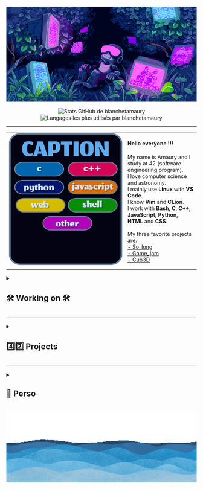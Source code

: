 <p align="center">
  <img src="assets/bg.gif" alt="bg" width="700"/>
</p>

<p align="center">
  <img
    src="https://badge.mediaplus.ma/darkblue/amblanch?1337Badge=off&UM6P=off"
    width="400"
    alt="Stats GitHub de blanchetamaury"
  />
  <img
    src="https://github-readme-stats.vercel.app/api/top-langs/?username=blanchetamaury&hide_progress=true&theme=holi&locale=fr"
    width="300"
    alt="Langages les plus utilisés par blanchetamaury"
  />
</p>

---

<table>
  <tr>
    <td width="300" height="350" valign="top">
      <img src="assets/caption.png" alt="legends" width="300" height="350">
    </td>
    <td>
      <h4>Hello everyone !!!</h4>
      <p>
        My name is Amaury and I study at 42 (software engineering program).<br>
        I love computer science and astronomy.<br>
        I mainly use <strong>Linux</strong> with <strong>VS Code</strong>.<br>
        I know <strong>Vim</strong> and <strong>CLion</strong>.<br>
        I work with <strong>Bash, C, C++, JavaScript, Python, HTML</strong> and <strong>CSS</strong>.<br><br>
        My three favorite projects are:<br>
        <a href="https://github.com/blanchetamaury/so_long">- So_long</a><br>
        <a href="https://github.com/blanchetamaury/ou_est_antonio">- Game_jam</a><br>
        <a href="https://github.com/blanchetamaury/Cub3d">- Cub3D</a>
      </p>
    </td>
  </tr>
</table>


<details>
  <summary><h2>🛠️ Working on 🛠️</h2></summary>

  <p>
    <a href="https://github.com/blanchetamaury/FinGX">
      <img src="assets/fingx.png" alt="FinGX" width="100">
    </a>
    <a href="https://github.com/blanchetamaury/libpy">
      <img src="assets/libpy.png" alt="libpy" width="100">
    </a>
  </p>
</details>

---

<details>
<summary><h2>4️⃣2️⃣ Projects</h2></summary>
<br>

<!-- COMMON CORE -->
<details>
<summary><strong>🧱 Common core 🧱</strong></summary>
<br>

<details>
<summary>Circle 5</summary>
<p>
  <a href="https://github.com/blanchetamaury/NetPractice">
    <img src="assets/netpractice.png" alt="netpractice" width="100">
  </a>
  <a href="https://github.com/blanchetamaury/Cub3d">
    <img src="assets/cub3d.png" alt="cub3d" width="100">
  </a>
  <a href="https://github.com/blanchetamaury/cpp00">
    <img src="assets/cpp00.png" alt="cpp00" width="100">
  </a>
</p>
</details>

<details>
<summary>Circle 4</summary>
<p>
  <a href="https://github.com/blanchetamaury/minishell">
    <img src="assets/minishell.png" alt="minishell" width="100">
  </a>
  <a href="https://github.com/blanchetamaury/philo">
    <img src="assets/philosophers.png" alt="philosophers" width="100">
  </a>
</p>
</details>

<details>
<summary>Circle 3</summary>
<p>
  <a href="https://github.com/blanchetamaury/pipex">
    <img src="assets/pipex.png" alt="pipex" width="100">
  </a>
  <a href="https://github.com/blanchetamaury/so_long">
    <img src="assets/so_long.png" alt="so_long" width="100">
  </a>
  <a href="https://github.com/blanchetamaury/push_swap">
    <img src="assets/push_swap.png" alt="push_swap" width="100">
  </a>
</p>
</details>

<details>
<summary>Circle 2</summary>
<p>
  <a href="https://github.com/blanchetamaury/Born2beroot">
    <img src="assets/born2beroot.png" alt="born2beroot" width="100">
  </a>
  <a href="https://github.com/blanchetamaury/get_next_line">
    <img src="assets/get_next_line.png" alt="get_next_line" width="100">
  </a>
  <a href="https://github.com/blanchetamaury/printf">
    <img src="assets/ft_prinft.png" alt="printf" width="100">
  </a>
</p>
</details>

<details>
<summary>Circle 1</summary>
<p>
  <a href="https://github.com/blanchetamaury/libft">
    <img src="assets/libft.png" alt="libft" width="100">
  </a>
</p>
</details>

</details>

<!-- PISCINE -->
<details>
<summary><strong>🌊 Piscine 🌊</strong></summary>
<br>

<details>
<summary>SHELL Piscine</summary>
<p>
  <a href="https://github.com/blanchetamaury/Shell00">
    <img src="assets/shell00.png" alt="shell00" width="100">
  </a>
  <a href="https://github.com/blanchetamaury/Shell01">
    <img src="assets/shell01.png" alt="shell01" width="100">
  </a>
</p>
</details>

<details>
<summary>C Piscine</summary>
<p>
  <a href="https://github.com/blanchetamaury/C00">
    <img src="assets/c00.png" alt="c00" width="100">
  </a>
  <a href="https://github.com/blanchetamaury/C01">
    <img src="assets/c01.png" alt="c01" width="100">
  </a>
  <a href="https://github.com/blanchetamaury/C02">
    <img src="assets/c02.png" alt="c02" width="100">
  </a>
  <a href="https://github.com/blanchetamaury/C03">
    <img src="assets/c03.png" alt="c03" width="100">
  </a>
  <a href="https://github.com/blanchetamaury/C04">
    <img src="assets/c04.png" alt="c04" width="100">
  </a>
  <a href="https://github.com/blanchetamaury/C05">
    <img src="assets/c05.png" alt="c05" width="100">
  </a>
  <a href="https://github.com/blanchetamaury/C06">
    <img src="assets/c06.png" alt="c06" width="100">
  </a>
  <a href="https://github.com/blanchetamaury/C07">
    <img src="assets/c07.png" alt="c07" width="100">
  </a>
</p>
</details>

</details>

</details>



---
<details>
<summary><h2><strong>👤 Perso</strong></h2></summary>
<br>
<p>
  <a href="https://github.com/blanchetamaury/icone">
    <img src="assets/cursor.png" alt="cursor" width="100">
  </a>
  <a href="https://github.com/blanchetamaury/Internet_Clicker">
    <img src="assets/internet_clicker.png" alt="internet_clicker" width="100">
  </a>
  <a href="https://github.com/blanchetamaury/adventure_time">
    <img src="assets/adventure_time.png" alt="adventure_time" width="100">
  </a>
  <a href="https://github.com/blanchetamaury/maze">
    <img src="assets/maze.png" alt="maze" width="100">
  </a>
  <a href="https://github.com/blanchetamaury/ou_est_antonio">
    <img src="assets/game_jam_0.png" alt="game_jam_0" width="100">
  </a>
</p>
</details>


<p align="center">
  <img src="assets/ocean.gif" alt="ocean" width="1000"/>
</p>
